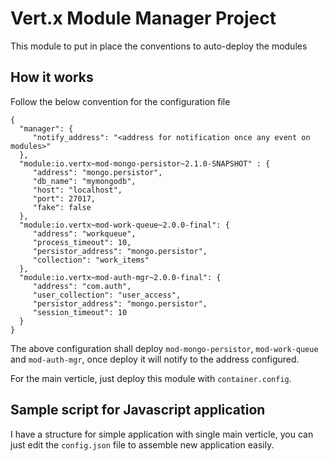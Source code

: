 # Vert.x Module Manager Project

This module to put in place the conventions to auto-deploy the modules

## How it works

Follow the below convention for the configuration file

    {
      "manager": {
         "notify_address": "<address for notification once any event on modules>"
      },
      "module:io.vertx~mod-mongo-persistor~2.1.0-SNAPSHOT" : {
         "address": "mongo.persistor",
         "db_name": "mymongodb",
         "host": "localhost",
         "port": 27017,
         "fake": false
      },
      "module:io.vertx~mod-work-queue~2.0.0-final": {
         "address": "workqueue",
         "process_timeout": 10,
         "persistor_address": "mongo.persistor",
         "collection": "work_items"  
      },
      "module:io.vertx~mod-auth-mgr~2.0.0-final": {
         "address": "com.auth",
         "user_collection": "user_access",
         "persistor_address": "mongo.persistor",
         "session_timeout": 10   
      }
    }
    
The above configuration shall deploy `mod-mongo-persistor`, `mod-work-queue` and `mod-auth-mgr`, once deploy it will notify to the address configured.

For the main verticle, just deploy this module with `container.config`.

## Sample script for Javascript application

I have a structure for simple application with single main verticle, you can just edit the `config.json` file to assemble new application easily.